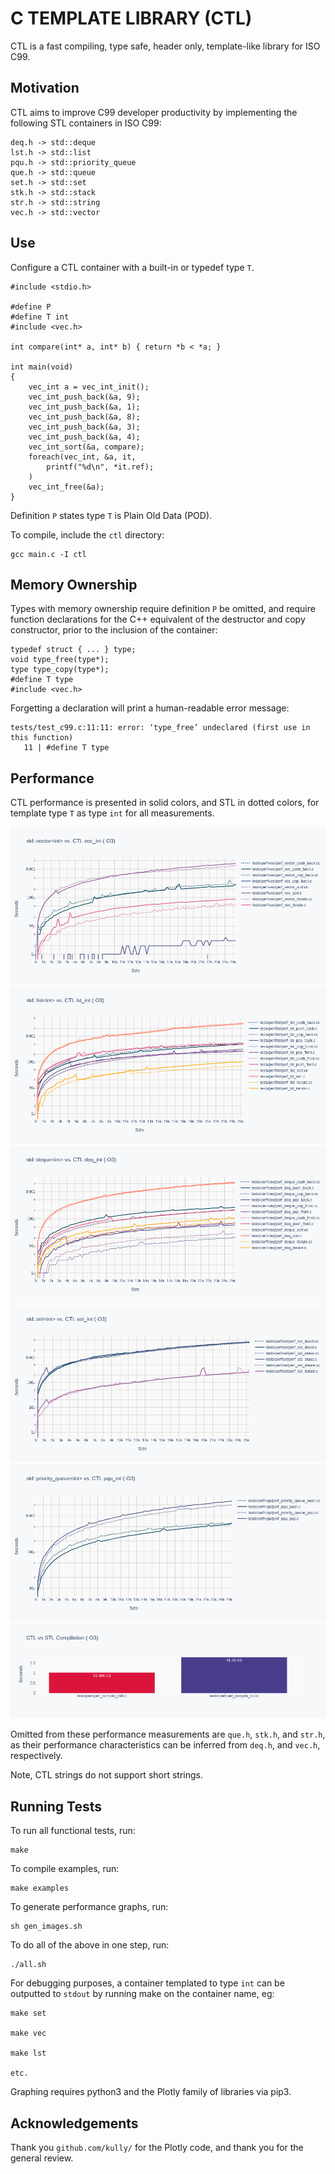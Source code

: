 # C TEMPLATE LIBRARY (CTL)

CTL is a fast compiling, type safe, header only, template-like library for ISO C99.

## Motivation

CTL aims to improve C99 developer productivity by implementing the following
STL containers in ISO C99:

    deq.h -> std::deque
    lst.h -> std::list
    pqu.h -> std::priority_queue
    que.h -> std::queue
    set.h -> std::set
    stk.h -> std::stack
    str.h -> std::string
    vec.h -> std::vector

## Use

Configure a CTL container with a built-in or typedef type `T`.

    #include <stdio.h>

    #define P
    #define T int
    #include <vec.h>

    int compare(int* a, int* b) { return *b < *a; }

    int main(void)
    {
        vec_int a = vec_int_init();
        vec_int_push_back(&a, 9);
        vec_int_push_back(&a, 1);
        vec_int_push_back(&a, 8);
        vec_int_push_back(&a, 3);
        vec_int_push_back(&a, 4);
        vec_int_sort(&a, compare);
        foreach(vec_int, &a, it,
            printf("%d\n", *it.ref);
        )
        vec_int_free(&a);
    }

Definition `P` states type `T` is Plain Old Data (POD).

To compile, include the `ctl` directory:

    gcc main.c -I ctl

## Memory Ownership

Types with memory ownership require definition `P` be omitted, and require
function declarations for the C++ equivalent of the destructor and copy constructor,
prior to the inclusion of the container:

    typedef struct { ... } type;
    void type_free(type*);
    type type_copy(type*);
    #define T type
    #include <vec.h>

Forgetting a declaration will print a human-readable error message:

    tests/test_c99.c:11:11: error: ‘type_free’ undeclared (first use in this function)
       11 | #define T type

## Performance

CTL performance is presented in solid colors, and STL in dotted colors,
for template type `T` as type `int` for all measurements.

![](images/vec.log.png)
![](images/lst.log.png)
![](images/deq.log.png)
![](images/set.log.png)
![](images/pqu.log.png)
![](images/compile.log.png)

Omitted from these performance measurements are `que.h`, `stk.h`, and `str.h`,
as their performance characteristics can be inferred from `deq.h`, and `vec.h`,
respectively.

Note, CTL strings do not support short strings.

## Running Tests

To run all functional tests, run:

    make

To compile examples, run:

    make examples

To generate performance graphs, run:

    sh gen_images.sh

To do all of the above in one step, run:

    ./all.sh

For debugging purposes, a container templated to type `int` can be
outputted to `stdout` by running make on the container name, eg:

    make set

    make vec

    make lst

    etc.

Graphing requires python3 and the Plotly family of libraries via pip3.

## Acknowledgements

Thank you `github.com/kully/` for the Plotly code, and thank you for the general review.
